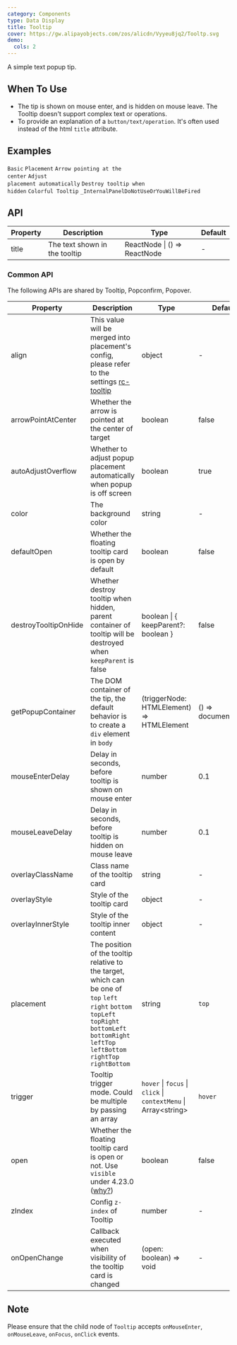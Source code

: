 ```yaml
---
category: Components
type: Data Display
title: Tooltip
cover: https://gw.alipayobjects.com/zos/alicdn/Vyyeu8jq2/Tooltp.svg
demo:
  cols: 2
---
```


A simple text popup tip.

## When To Use

- The tip is shown on mouse enter, and is hidden on mouse leave. The Tooltip doesn't support complex text or operations.
- To provide an explanation of a `button/text/operation`. It's often used instead of the html `title` attribute.

## Examples

<code src="./demo/basic.tsx">Basic</code>
<code src="./demo/placement.tsx">Placement</code>
<code src="./demo/arrow-point-at-center.tsx">Arrow pointing at the center</code>
<code src="./demo/auto-adjust-overflow.tsx">Adjust placement automatically</code>
<code src="./demo/destroy-tooltip-on-hide.tsx">Destroy tooltip when hidden</code>
<code src="./demo/colorful.tsx">Colorful Tooltip</code>
<code src="./demo/render-panel.tsx">\_InternalPanelDoNotUseOrYouWillBeFired</code>

## API

| Property | Description                   | Type                         | Default |
| -------- | ----------------------------- | ---------------------------- | ------- |
| title    | The text shown in the tooltip | ReactNode \| () => ReactNode | -       |

### Common API

The following APIs are shared by Tooltip, Popconfirm, Popover.

| Property             | Description                                                                                                                                                                                           | Type                                                               | Default             | Version |
| -------------------- | ----------------------------------------------------------------------------------------------------------------------------------------------------------------------------------------------------- | ------------------------------------------------------------------ | ------------------- | ------- |
| align                | This value will be merged into placement's config, please refer to the settings [rc-tooltip](https://github.com/react-component/tooltip)                                                              | object                                                             | -                   |         |
| arrowPointAtCenter   | Whether the arrow is pointed at the center of target                                                                                                                                                  | boolean                                                            | false               |         |
| autoAdjustOverflow   | Whether to adjust popup placement automatically when popup is off screen                                                                                                                              | boolean                                                            | true                |         |
| color                | The background color                                                                                                                                                                                  | string                                                             | -                   | 4.3.0   |
| defaultOpen          | Whether the floating tooltip card is open by default                                                                                                                                                  | boolean                                                            | false               | 4.23.0  |
| destroyTooltipOnHide | Whether destroy tooltip when hidden, parent container of tooltip will be destroyed when `keepParent` is false                                                                                         | boolean \| { keepParent?: boolean }                                | false               |         |
| getPopupContainer    | The DOM container of the tip, the default behavior is to create a `div` element in `body`                                                                                                             | (triggerNode: HTMLElement) => HTMLElement                          | () => document.body |         |
| mouseEnterDelay      | Delay in seconds, before tooltip is shown on mouse enter                                                                                                                                              | number                                                             | 0.1                 |         |
| mouseLeaveDelay      | Delay in seconds, before tooltip is hidden on mouse leave                                                                                                                                             | number                                                             | 0.1                 |         |
| overlayClassName     | Class name of the tooltip card                                                                                                                                                                        | string                                                             | -                   |         |
| overlayStyle         | Style of the tooltip card                                                                                                                                                                             | object                                                             | -                   |         |
| overlayInnerStyle    | Style of the tooltip inner content                                                                                                                                                                    | object                                                             | -                   |         |
| placement            | The position of the tooltip relative to the target, which can be one of `top` `left` `right` `bottom` `topLeft` `topRight` `bottomLeft` `bottomRight` `leftTop` `leftBottom` `rightTop` `rightBottom` | string                                                             | `top`               |         |
| trigger              | Tooltip trigger mode. Could be multiple by passing an array                                                                                                                                           | `hover` \| `focus` \| `click` \| `contextMenu` \| Array&lt;string> | `hover`             |         |
| open                 | Whether the floating tooltip card is open or not. Use `visible` under 4.23.0 ([why?](/docs/react/faq#why-open))                                                                                       | boolean                                                            | false               | 4.23.0  |
| zIndex               | Config `z-index` of Tooltip                                                                                                                                                                           | number                                                             | -                   |         |
| onOpenChange         | Callback executed when visibility of the tooltip card is changed                                                                                                                                      | (open: boolean) => void                                            | -                   | 4.23.0  |

## Note

Please ensure that the child node of `Tooltip` accepts `onMouseEnter`, `onMouseLeave`, `onFocus`, `onClick` events.
